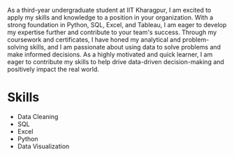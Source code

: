 As a third-year undergraduate student at IIT Kharagpur, I am excited to apply my skills and knowledge to a position in your organization. With a strong foundation in Python, SQL, Excel, and Tableau, I am eager to develop my expertise further and contribute to your team's success. Through my coursework and certificates, I have honed my analytical and problem-solving skills, and I am passionate about using data to solve problems and make informed decisions. As a highly motivated and quick learner, I am eager to contribute my skills to help drive data-driven decision-making and positively impact the real world.

# Skills
- Data Cleaning
- SQL
- Excel
- Python
- Data Visualization




